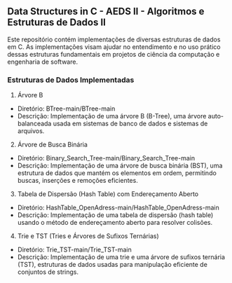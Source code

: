 ## Data Structures in C - AEDS II - Algoritmos e Estruturas de Dados II
Este repositório contém implementações de diversas estruturas de dados em C. As implementações visam ajudar no entendimento e no uso prático dessas estruturas fundamentais em projetos de ciência da computação e engenharia de software.

### Estruturas de Dados Implementadas

1. Árvore B

 - Diretório: BTree-main/BTree-main
 - Descrição: Implementação de uma árvore B (B-Tree), uma árvore auto-balanceada usada em sistemas de banco de dados e sistemas de arquivos.
   
2. Árvore de Busca Binária

 - Diretório: Binary_Search_Tree-main/Binary_Search_Tree-main
 - Descrição: Implementação de uma árvore de busca binária (BST), uma estrutura de dados que mantém os elementos em ordem, permitindo buscas, inserções e remoções eficientes.
 
3. Tabela de Dispersão (Hash Table) com Endereçamento Aberto

 - Diretório: HashTable_OpenAdress-main/HashTable_OpenAdress-main
 - Descrição: Implementação de uma tabela de dispersão (hash table) usando o método de endereçamento aberto para resolver colisões.
   
4. Trie e TST (Tries e Árvores de Sufixos Ternárias)

 - Diretório: Trie_TST-main/Trie_TST-main
 - Descrição: Implementação de uma trie e uma árvore de sufixos ternária (TST), estruturas de dados usadas para manipulação eficiente de conjuntos de strings.
